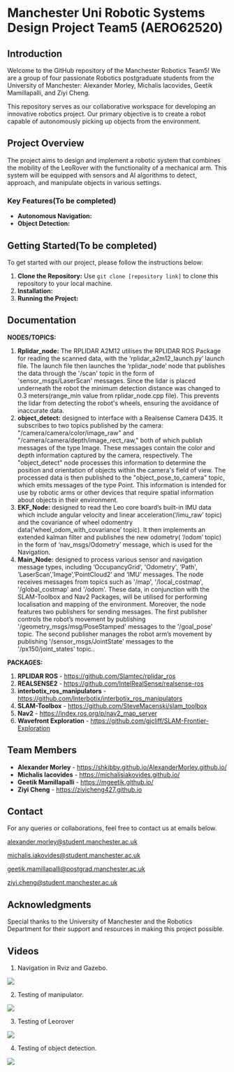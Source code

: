 # Manchester Uni Robotic Systems Design Project Team5 (AERO62520)

## Introduction

Welcome to the GitHub repository of the Manchester Robotics Team5! We are a group of four passionate Robotics postgraduate students from the University of Manchester: Alexander Morley, Michalis Iacovides, Geetik Mamillapalli, and Ziyi Cheng.

This repository serves as our collaborative workspace for developing an innovative robotics project. Our primary objective is to create a robot capable of autonomously picking up objects from the environment.

## Project Overview

The project aims to design and implement a robotic system that combines the mobility of the LeoRover with the functionality of a mechanical arm. This system will be equipped with sensors and AI algorithms to detect, approach, and manipulate objects in various settings.

### Key Features(To be completed)

- **Autonomous Navigation:** 
- **Object Detection:**

## Getting Started(To be completed)

To get started with our project, please follow the instructions below:

1. **Clone the Repository:** Use `git clone [repository link]` to clone this repository to your local machine.
2. **Installation:** 
3. **Running the Project:**

## Documentation

**NODES/TOPICS:**

1. **Rplidar_node:** The RPLIDAR A2M12 utilises the RPLIDAR ROS Package for reading the scanned data, with the ‘rplidar_a2m12_launch.py’ launch file. The launch file then launches the ‘rplidar_node’ node that publishes the data through the '/scan' topic  in the form of 'sensor_msgs/LaserScan' messages. Since the lidar is placed underneath the robot  the minimum detection distance was changed to 0.3 meters(range_min value from rplidar_node.cpp file). This prevents the lidar from detecting the robot's wheels, ensuring the avoidance of inaccurate data.
2. **object_detect:** designed to interface with a Realsense Camera D435. It subscribes to two topics published by the camera: "/camera/camera/color/image_raw" and "/camera/camera/depth/image_rect_raw," both of which publish messages of the type Image. These messages contain the color and depth information captured by the camera, respectively. The "object_detect" node processes this information to determine the position and orientation of objects within the camera's field of view. The processed data is then published to the "object_pose_to_camera" topic, which emits messages of the type Point. This information is intended for use by robotic arms or other devices that require spatial information about objects in their environment.
3. **EKF_Node:** designed to read the Leo core board’s built-in IMU data which include angular velocity and linear acceleration(‘/imu_raw’ topic) and the covariance of wheel odomentry data(‘wheel_odom_with_covariance’ topic). It then implements an extended kalman filter and publishes the new odometry( ‘/odom’ topic) in the form of ‘nav_msgs/Odometry’ message, which is used for the Navigation. 
4. **Main_Node:** designed to process various sensor and navigation message types, including ‘OccupancyGrid‘, 'Odometry', ‘Path', ’LaserScan’,’Image’,’PointCloud2’ and ‘IMU’ messages. The node receives messages from topics such as '/map', '/local_costmap', '/global_costmap' and '/odom'. These data, in conjunction with the SLAM-Toolbox and Nav2 Packages, will be utilised for performing localisation and mapping of the environment. Moreover, the node features two publishers for sending messages. The first publisher controls the robot’s movement by publishing '/geometry_msgs/msg/PoseStamped' messages to the '/goal_pose' topic. The second publisher manages the robot arm’s movement by publishing '/sensor_msgs/JointState' messages to the '/px150/joint_states' topic..

**PACKAGES:**

1. **RPLIDAR ROS** - <https://github.com/Slamtec/rplidar_ros>
2. **REALSENSE2** - <https://github.com/IntelRealSense/realsense-ros>
3. **interbotix_ros_manipulators** - <https://github.com/Interbotix/interbotix_ros_manipulators>
4. **SLAM-Toolbox** - <https://github.com/SteveMacenski/slam_toolbox>
5. **Nav2** - <https://index.ros.org/p/nav2_map_server>
6. **Wavefront Exploration** - <https://github.com/gjcliff/SLAM-Frontier-Exploration>

## Team Members

- **Alexander Morley** - <https://shkibby.github.io/AlexanderMorley.github.io/>
- **Michalis Iacovides** - <https://michalisiakovides.github.io/>
- **Geetik Mamillapalli** - <https://mgeetik.github.io/>
- **Ziyi Cheng** - <https://ziyicheng427.github.io>

## Contact

For any queries or collaborations, feel free to contact us at emails below.

<alexander.morley@student.manchester.ac.uk>

<michalis.iakovides@student.manchester.ac.uk>

<geetik.mamillapalli@postgrad.manchester.ac.uk>

<ziyi.cheng@student.manchester.ac.uk>

## Acknowledgments

Special thanks to the University of Manchester and the Robotics Department for their support and resources in making this project possible.

## Videos
1. Navigation in Rviz and Gazebo.

![](/Videos/exploration.gif)

2. Testing of manipulator.

![](/Videos/manipulator_test.gif)

3. Testing of Leorover

![](/Videos/nav_test.gif)

4. Testing of object detection.

![](/Videos/obj_detection.gif)